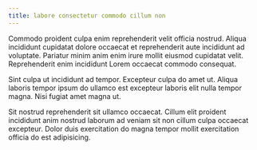 ```yaml
---
title: labore consectetur commodo cillum non
---
```


Commodo proident culpa enim reprehenderit velit officia nostrud. Aliqua incididunt cupidatat dolore occaecat et reprehenderit aute incididunt ad voluptate. Pariatur minim anim enim irure mollit eiusmod cupidatat velit. Reprehenderit enim incididunt Lorem occaecat commodo consequat.

Sint culpa ut incididunt ad tempor. Excepteur culpa do amet ut. Aliqua laboris tempor ipsum do ullamco est excepteur laboris elit nulla tempor magna. Nisi fugiat amet magna ut.

Sit nostrud reprehenderit sit ullamco occaecat. Cillum elit proident incididunt anim nostrud laborum ad veniam sit non cillum culpa occaecat excepteur. Dolor duis exercitation do magna tempor mollit exercitation officia do est adipisicing.